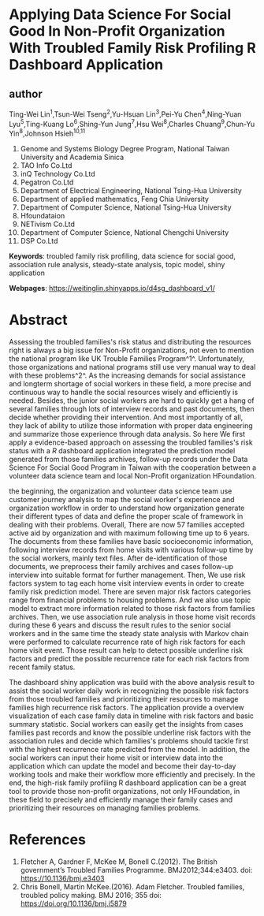 
# Applying Data Science For Social Good In Non-Profit Organization With Troubled Family Risk Profiling R Dashboard Application

## author
Ting-Wei Lin<sup>1</sup>,Tsun-Wei Tseng<sup>2</sup>,Yu-Hsuan Lin<sup>3</sup>,Pei-Yu Chen<sup>4</sup>,Ning-Yuan Lyu<sup>5</sup>,Ting-Kuang Lo<sup>6</sup>,Shing-Yun Jung<sup>7</sup>,Hsu Wei<sup>8</sup>,Charles Chuang<sup>9</sup>,Chun-Yu Yin<sup>8</sup>,Johnson Hsieh<sup>10,11</sup>

  1. Genome and Systems Biology Degree Program, National Taiwan University and Academia Sinica
  2. TAO Info Co.Ltd
  3. inQ Technology Co.Ltd
  4. Pegatron Co.Ltd
  5. Department of Electrical Engineering, National Tsing-Hua University
  6. Department of applied mathematics, Feng Chia University
  7. Department of Computer Science, National Tsing-Hua University
  8. Hfoundataion
  9. NETivism Co.Ltd
  10. Department of Computer Science, National Chengchi University
  11. DSP Co.Ltd

**Keywords**:  troubled family risk profiling, data science for social good, association rule analysis, steady-state analysis, topic model, shiny application

**Webpages**:  https://weitinglin.shinyapps.io/d4sg_dashboard_v1/


# Abstract

Assessing the troubled families's risk status and distributing the resources right is always a big issue for Non-Profit organizations, not even to mention the national program like UK Trouble Families Program^1^. Unfortunately, those organizations and national programs still use very manual way to deal with these problems^2^. As the increasing demands for social assistance and longterm shortage of social workers in these field, a more precise and continuous way to handle the social resources wisely and efficiently is needed. Besides, the junior social workers are hard to quickly get a hang of several families through lots of interview records and past documents, then decide whether providing their intervention. And most importantly of all, they lack of ability to utilize those information with proper data engineering and summarize those experience through data analysis. So here We first apply a evidence-based approach on assessing the troubled families's risk status with a *R* dashboard application integrated the prediction model generated from those families archives, follow-up records under the Data Science For Social Good Program in Taiwan with the cooperation between a volunteer data science team and local Non-Profit organization HFoundation.

 the beginning, the organization and volunteer data science team use customer journey analysis to map the social worker's experience and organization workflow in order to understand how organization generate their different types of data and define the proper scale of framework in dealing with their problems. Overall, There are now 57 families accepted active aid by organization and with maximum following time up to 6 years. The documents from these families have basic socioeconomic  information, following interview records from home visits with various follow-up time by the social workers, mainly text files. After de-identification of those documents, we preprocess their family archives and cases follow-up interview into suitable format for further management. Then, We use risk factors system to tag each home visit interview events in order to create family risk prediction model. There are seven major risk factors categories range from financial problems to housing problems. And we also use topic model to extract more information related to those risk factors from families archives. Then, we use association rule analysis in those home visit records during these 6 years and discuss the result rules to the senior social workers and in the same time the steady state analysis with Markov chain were performed to calculate recurrence rate of high risk factors for each home visit event. Those result can help to detect possible underline risk factors and predict the possible recurrence rate for each risk factors from recent family status.

 The dashboard shiny application was build with the above analysis result to assist the social worker daily work in recognizing the possible risk factors from those troubled families and prioritizing their resources to manage families high recurrence risk factors. The application provide a overview visualization of each case family data in timeline with risk factors and basic summary statistic. Social workers can easily get the insights from cases families past records and know the possible underline risk factors with the association rules and decide which families's problems should tackle first with the highest recurrence rate predicted from the model. In addition, the social workers can input their home visit or interview data into the application which can update the model and become their day-to-day working tools and make their workflow more efficiently and precisely. In the end, the high-risk family profiling R dashboard application can be a great tool to provide those non-profit organizations, not only HFoundation, in these field to precisely and efficiently manage their family cases and prioritizing their resources on managing families problems.



# References
1. Fletcher A, Gardner F, McKee M, Bonell C.(2012). The British government’s Troubled Families Programme. BMJ2012;344:e3403. doi: https://10.1136/bmj.e3403 
2. Chris Bonell, Martin McKee.(2016). Adam Fletcher. Troubled families, troubled policy making. BMJ 2016; 355 doi: https://doi.org/10.1136/bmj.i5879

